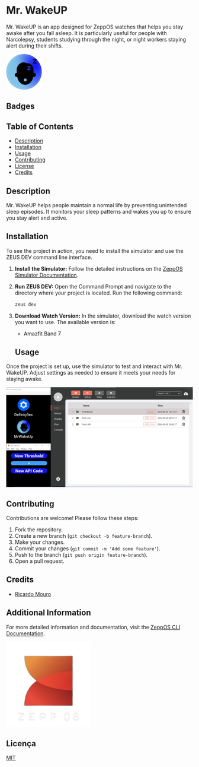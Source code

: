 
# Mr. WakeUP

Mr. WakeUP is an app designed for ZeppOS watches that helps you stay awake after you fall asleep. It is particularly useful for people with Narcolepsy, students studying through the night, or night workers staying alert during their shifts.

![Mr. WakeUP Logo](icon.png) <!-- Replace with your image path -->

## Badges
<!-- Add your badges here -->

## Table of Contents

- [Description](#description)
- [Installation](#installation)
- [Usage](#usage)
- [Contributing](#contributing)
- [License](#license)
- [Credits](#credits)

## Description

Mr. WakeUP helps people maintain a normal life by preventing unintended sleep episodes. It monitors your sleep patterns and wakes you up to ensure you stay alert and active.

## Installation

To see the project in action, you need to install the simulator and use the ZEUS DEV command line interface.

1. **Install the Simulator:**
   Follow the detailed instructions on the [ZeppOS Simulator Documentation](https://docs.zepp.com/docs/1.0/guides/tools/simulator/).

2. **Run ZEUS DEV:**
   Open the Command Prompt and navigate to the directory where your project is located. Run the following command:
   ```sh
   zeus dev
   ```
3. **Download Watch Version:**
   In the simulator, download the watch version you want to use. The available version is:
   - Amazfit Band 7

   ## Usage

Once the project is set up, use the simulator to test and interact with Mr. WakeUP. Adjust settings as needed to ensure it meets your needs for staying awake.

![Simulator Screenshot](Simulator_screenshot.png) <!-- Replace with your image path -->

## Contributing

Contributions are welcome! Please follow these steps:

1. Fork the repository.
2. Create a new branch (`git checkout -b feature-branch`).
3. Make your changes.
4. Commit your changes (`git commit -m 'Add some feature'`).
5. Push to the branch (`git push origin feature-branch`).
6. Open a pull request.

## Credits

- [Ricardo Mouro](https://github.com/Mourinhom6)
<!-- - [Contributors](path_to_contributors_page) -->

## Additional Information

For more detailed information and documentation, visit the [ZeppOS CLI Documentation](https://docs.zepp.com/docs/1.0/guides/tools/cli/).

![ZeppOS Logo](zeppos-removebg-preview.png) <!-- Replace with your image path -->


## Licença

[MIT](https://choosealicense.com/licenses/mit/)


